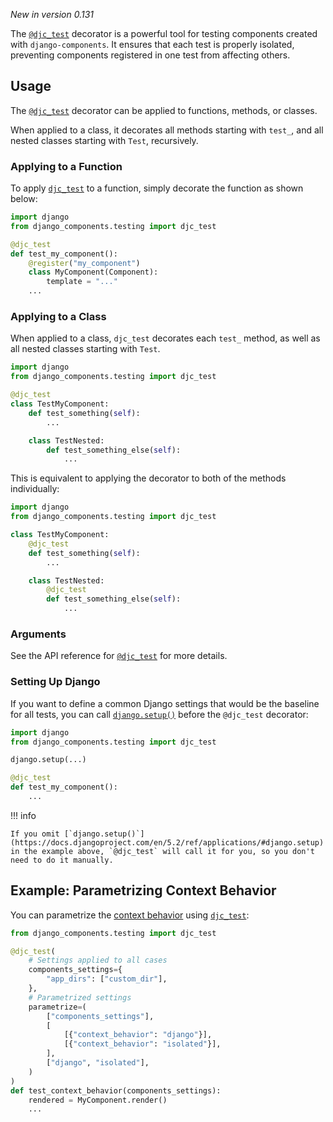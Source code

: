_New in version 0.131_

The [`@djc_test`](../../../reference/testing_api#djc_test) decorator is a powerful tool for testing components created with `django-components`. It ensures that each test is properly isolated, preventing components registered in one test from affecting others.

## Usage

The [`@djc_test`](../../../reference/testing_api#djc_test) decorator can be applied to functions, methods, or classes.

When applied to a class, it decorates all methods starting with `test_`, and all nested classes starting with `Test`,
recursively.

### Applying to a Function

To apply [`djc_test`](../../../reference/testing_api#djc_test) to a function,
simply decorate the function as shown below:

```python
import django
from django_components.testing import djc_test

@djc_test
def test_my_component():
    @register("my_component")
    class MyComponent(Component):
        template = "..."
    ...
```

### Applying to a Class

When applied to a class, `djc_test` decorates each `test_` method, as well as all nested classes starting with `Test`.

```python
import django
from django_components.testing import djc_test

@djc_test
class TestMyComponent:
    def test_something(self):
        ...

    class TestNested:
        def test_something_else(self):
            ...
```

This is equivalent to applying the decorator to both of the methods individually:

```python
import django
from django_components.testing import djc_test

class TestMyComponent:
    @djc_test
    def test_something(self):
        ...

    class TestNested:
        @djc_test
        def test_something_else(self):
            ...
```

### Arguments

See the API reference for [`@djc_test`](../../../reference/testing_api#djc_test) for more details.

### Setting Up Django

If you want to define a common Django settings that would be the baseline for all tests,
you can call [`django.setup()`](https://docs.djangoproject.com/en/5.2/ref/applications/#django.setup)
before the `@djc_test` decorator:

```python
import django
from django_components.testing import djc_test

django.setup(...)

@djc_test
def test_my_component():
    ...
```

!!! info

    If you omit [`django.setup()`](https://docs.djangoproject.com/en/5.2/ref/applications/#django.setup)
    in the example above, `@djc_test` will call it for you, so you don't need to do it manually.

## Example: Parametrizing Context Behavior

You can parametrize the [context behavior](../../../reference/settings#django_components.app_settings.ComponentsSettings.context_behavior) using [`djc_test`](../../../reference/testing_api#djc_test):

```python
from django_components.testing import djc_test

@djc_test(
    # Settings applied to all cases
    components_settings={
        "app_dirs": ["custom_dir"],
    },
    # Parametrized settings
    parametrize=(
        ["components_settings"],
        [
            [{"context_behavior": "django"}],
            [{"context_behavior": "isolated"}],
        ],
        ["django", "isolated"],
    )
)
def test_context_behavior(components_settings):
    rendered = MyComponent.render()
    ...
```
